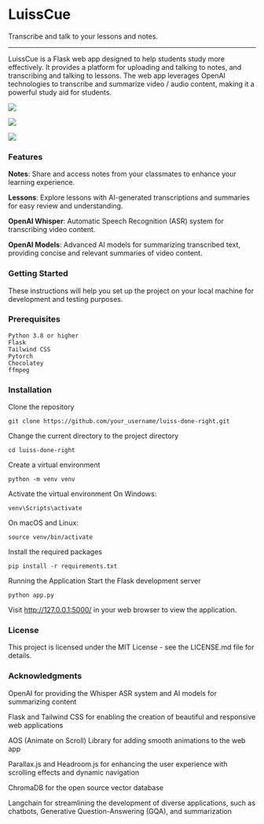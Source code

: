 # LuissCue
Transcribe and talk to your lessons and notes.

---

LuissCue is a Flask web app designed to help students study more effectively. It provides a platform for uploading and talking to notes, and transcribing and talking to lessons. The web app leverages OpenAI technologies to transcribe and summarize video / audio content, making it a powerful study aid for students.

![](https://i.ibb.co/TPCsKpd/LuissCue.png)

![](https://i.ibb.co/3y9rQtH/lessons.png)

![](https://i.ibb.co/C8cZ7wV/notes.png)

### Features
**Notes**: Share and access notes from your classmates to enhance your learning experience.

**Lessons**: Explore lessons with AI-generated transcriptions and summaries for easy review and understanding.

**OpenAI Whisper**: Automatic Speech Recognition (ASR) system for transcribing video content.

**OpenAI Models**: Advanced AI models for summarizing transcribed text, providing concise and relevant summaries of video content.

### Getting Started
These instructions will help you set up the project on your local machine for development and testing purposes.

### Prerequisites
```
Python 3.8 or higher
Flask
Tailwind CSS
Pytorch
Chocolatey
ffmpeg
```

### Installation

Clone the repository
```
git clone https://github.com/your_username/luiss-done-right.git
```
Change the current directory to the project directory
```
cd luiss-done-right
```
Create a virtual environment
```
python -m venv venv
```
Activate the virtual environment
On Windows:
```
venv\Scripts\activate
```
On macOS and Linux:
```
source venv/bin/activate
```
Install the required packages
```
pip install -r requirements.txt
```
Running the Application
Start the Flask development server
```
python app.py
```
Visit http://127.0.0.1:5000/ in your web browser to view the application.

### License
This project is licensed under the MIT License - see the LICENSE.md file for details.

### Acknowledgments

OpenAI for providing the Whisper ASR system and AI models for summarizing content

Flask and Tailwind CSS for enabling the creation of beautiful and responsive web applications

AOS (Animate on Scroll) Library for adding smooth animations to the web app

Parallax.js and Headroom.js for enhancing the user experience with scrolling effects and dynamic navigation

ChromaDB for the open source vector database

Langchain for streamlining the development of diverse applications, such as chatbots, Generative Question-Answering (GQA), and summarization
